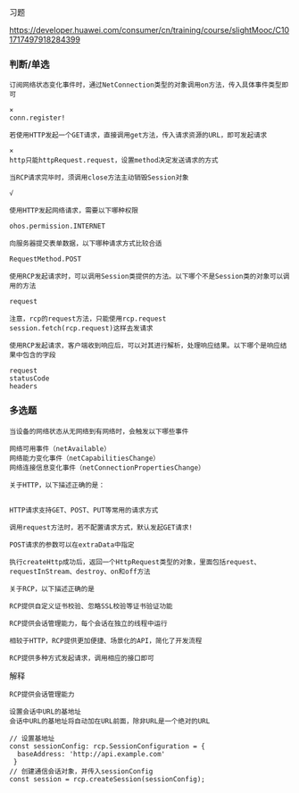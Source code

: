 习题

https://developer.huawei.com/consumer/cn/training/course/slightMooc/C101717497918284399



### 判断/单选

```
订阅网络状态变化事件时，通过NetConnection类型的对象调用on方法，传入具体事件类型即可

×
conn.register!
```



```
若使用HTTP发起一个GET请求，直接调用get方法，传入请求资源的URL，即可发起请求

×
http只能httpRequest.request，设置method决定发送请求的方式
```



```
当RCP请求完毕时，须调用close方法主动销毁Session对象

√
```



```
使用HTTP发起网络请求，需要以下哪种权限

ohos.permission.INTERNET
```



```
向服务器提交表单数据，以下哪种请求方式比较合适

RequestMethod.POST
```



```
使用RCP发起请求时，可以调用Session类提供的方法。以下哪个不是Session类的对象可以调用的方法

request

注意，rcp的request方法，只能使用rcp.request
session.fetch(rcp.request)这样去发请求
```



```
使用RCP发起请求，客户端收到响应后，可以对其进行解析，处理响应结果。以下哪个是响应结果中包含的字段

request
statusCode
headers
```



### 多选题

```
当设备的网络状态从无网络到有网络时，会触发以下哪些事件

网络可用事件（netAvailable）
网络能力变化事件（netCapabilitiesChange）
网络连接信息变化事件（netConnectionPropertiesChange）
```



```
关于HTTP，以下描述正确的是：


HTTP请求支持GET、POST、PUT等常用的请求方式

调用request方法时，若不配置请求方式，默认发起GET请求!

POST请求的参数可以在extraData中指定

执行createHttp成功后，返回一个HttpRequest类型的对象，里面包括request、requestInStream、destroy、on和off方法
```



```
关于RCP，以下描述正确的是

RCP提供自定义证书校验、忽略SSL校验等证书验证功能

RCP提供会话管理能力，每个会话在独立的线程中运行

相较于HTTP，RCP提供更加便捷、场景化的API，简化了开发流程

RCP提供多种方式发起请求，调用相应的接口即可
```

解释

```
RCP提供会话管理能力

设置会话中URL的基地址
会话中URL的基地址将自动加在URL前面，除非URL是一个绝对的URL

// 设置基地址
const sessionConfig: rcp.SessionConfiguration = {
  baseAddress: 'http://api.example.com'
 }
// 创建通信会话对象，并传入sessionConfig
const session = rcp.createSession(sessionConfig);
```

